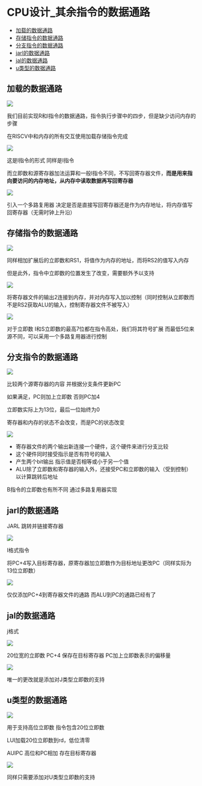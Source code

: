 # CPU设计_其余指令的数据通路
 
* [加载的数据通路](#加载的数据通路)
* [存储指令的数据通路](#存储指令的数据通路)
* [分支指令的数据通路](#分支指令的数据通路)
* [jarl的数据通路](#jarl的数据通路)
* [jal的数据通路](#jal的数据通路)
* [u类型的数据通路](#u类型的数据通路)

## 加载的数据通路

![](img/eac480d6.png)    

我们目前实现R和I指令的数据通路，指令执行步骤中的四步，但是缺少访问内存的步骤

在RISCV中和内存的所有交互使用加载存储指令完成

![](img/f5acb249.png)

这是l指令的形式 同样是I指令

而立即数和源寄存器加法运算和一般I指令不同，不写回寄存器文件，**而是用来指向要访问的内存地址，从内存中读取数据再写回寄存器**

![](img/86ef5df6.png)

引入一个多路复用器 决定是否是直接写回寄存器还是作为内存地址，将内存值写回寄存器（无需时钟上升沿）

## 存储指令的数据通路

![](img/22c76223.png)

同样相加扩展后的立即数和RS1，将值作为内存的地址，而将RS2的值写入内存

但是此外，指令中立即数的位置发生了改变，需要额外予以支持

![](img/0326f072.png)

将寄存器文件的输出2连接到内存，并对内存写入加以控制（同时控制从立即数而不是RS2获取ALU的输入，控制寄存器文件不被写入）

![](img/dbd5e902.png)

对于立即数 I和S立即数的最高7位都在指令高处，我们将其符号扩展 而最低5位来源不同，可以采用一个多路复用器进行控制

## 分支指令的数据通路

![](img/d0c305bc.png)

比较两个源寄存器的内容 并根据分支条件更新PC

如果满足，PC则加上立即数 否则PC加4

立即数实际上为13位，最后一位始终为0

寄存器和内存的状态不会改变，而是PC的状态改变

![](img/d92d590b.png)

* 寄存器文件的两个输出新连接一个硬件，这个硬件来进行分支比较
* 这个硬件同时接受指示是否有符号的输入 
* 产生两个bit输出 指示值是否相等或小于另一个值 
* ALU除了立即数和寄存器的输入外，还接受PC和立即数的输入（受到控制）以计算跳转后地址

B指令的立即数也有所不同 通过多路复用器实现

## jarl的数据通路

JARL 跳转并链接寄存器

![](img/8ff1295f.png)

I格式指令

将PC+4写入目标寄存器，原寄存器加立即数作为目标地址更改PC（同样实际为13位立即数）

![](img/36cbd13a.png)

仅仅添加PC+4到寄存器文件的通路 而ALU到PC的通路已经有了

## jal的数据通路

j格式 

![](img/7ffeb755.png)

 20位宽的立即数 PC+4 保存在目标寄存器 PC加上立即数表示的偏移量

![](img/716d783a.png)

唯一的更改就是添加对J类型立即数的支持

## u类型的数据通路

![](img/5c8d7f0d.png)

用于支持高位立即数 指令包含20位立即数

LUI加载20位立即数到rd，低位清零

AUIPC 高位和PC相加 存在目标寄存器

![](img/1452b456.png)

同样只需要添加对U类型立即数的支持
